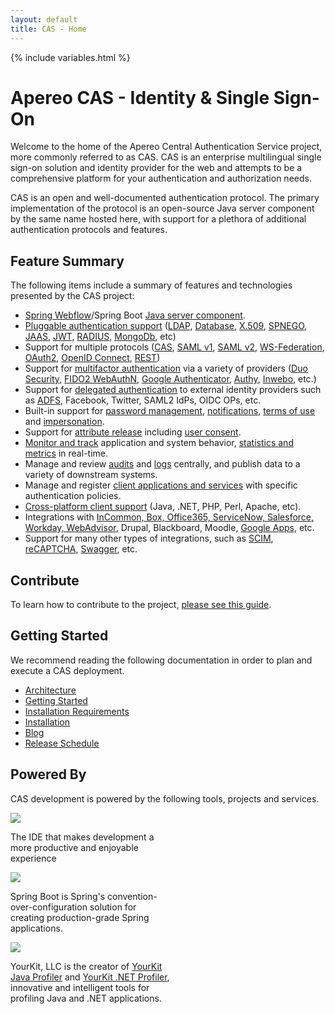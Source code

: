 ```yaml
---
layout: default
title: CAS - Home
---
```


{% include variables.html %}

# Apereo CAS - Identity & Single Sign-On

Welcome to the home of the Apereo Central Authentication Service project, more commonly 
referred to as CAS. CAS is an enterprise multilingual single sign-on solution and identity provider for the web 
and attempts to be a comprehensive platform for your authentication and authorization needs.

CAS is an open and well-documented authentication protocol. The primary implementation of the protocol is 
an open-source Java server component by the same name hosted here, with support for a plethora of 
additional authentication protocols and features.

## Feature Summary

The following items include a summary of features and technologies presented by the CAS project:

* [Spring Webflow](webflow/Webflow-Customization.html)/Spring Boot [Java server component](planning/Architecture.html).
* [Pluggable authentication support](authentication/Configuring-Authentication-Components.html) ([LDAP](authentication/LDAP-Authentication.html), 
[Database](authentication/Database-Authentication.html), [X.509](authentication/X509-Authentication.html), [SPNEGO](authentication/SPNEGO-Authentication.html), 
[JAAS](authentication/JAAS-Authentication.html), [JWT](authentication/JWT-Authentication.html), 
[RADIUS](mfa/RADIUS-Authentication.html), [MongoDb](authentication/MongoDb-Authentication.html), etc)
* Support for multiple protocols ([CAS](protocol/CAS-Protocol.html), [SAML v1](protocol/SAML-Protocol.html), [SAML v2](authentication/Configuring-SAML2-Authentication.html), [WS-Federation](protocol/WS-Federation-Protocol.html),
[OAuth2](protocol/OAuth-Protocol.html), [OpenID Connect](protocol/OIDC-Protocol.html), [REST](protocol/REST-Protocol.html))
* Support for [multifactor authentication](mfa/Configuring-Multifactor-Authentication.html) via a variety of 
providers ([Duo Security](mfa/DuoSecurity-Authentication.html), [FIDO2 WebAuthN](mfa/FIDO2-WebAuthn-Authentication.html), [Google Authenticator](mfa/GoogleAuthenticator-Authentication.html), [Authy](mfa/AuthyAuthenticator-Authentication.html), [Inwebo](mfa/Inwebo-Authentication.html), etc.)
* Support for [delegated authentication](integration/Delegate-Authentication.html) to external identity providers such as [ADFS](integration/ADFS-Integration.html), Facebook, Twitter, SAML2 IdPs, OIDC OPs, etc.
* Built-in support for [password management](password_management/Password-Management.html), [notifications](webflow/Webflow-Customization-Interrupt.html), [terms of use](webflow/Webflow-Customization-AUP.html) and [impersonation](authentication/Surrogate-Authentication.html).
* Support for [attribute release](integration/Attribute-Release.html) including [user consent](integration/Attribute-Release-Consent.html).
* [Monitor and track](monitoring/Monitoring-Statistics.html) application and system behavior, [statistics and metrics](monitoring/Configuring-Metrics.html) in real-time.
* Manage and review [audits](audits/Audits.html) and [logs](logging/Logging.html) centrally, and publish data to a variety of downstream systems.  
* Manage and register [client applications and services](services/Service-Management.html) with specific authentication policies.
* [Cross-platform client support](integration/CAS-Clients.html) (Java, .NET, PHP, Perl, Apache, etc).
* Integrations with [InCommon, Box, Office365, ServiceNow, Salesforce, Workday, WebAdvisor](integration/Configuring-SAML-SP-Integrations.html), Drupal, Blackboard, Moodle, [Google Apps](integration/Google-Apps-Integration.html), etc.
* Support for many other types of integrations, such as [SCIM](integration/SCIM-Provisioning.html), [reCAPTCHA](integration/Configuring-Google-reCAPTCHA.html), 
  [Swagger](integration/Swagger-Integration.html), etc.

## Contribute

To learn how to contribute to the project, [please see this guide](/cas/developer/Contributor-Guidelines.html).

## Getting Started

We recommend reading the following documentation in order to plan and execute a CAS deployment.

* [Architecture](planning/Architecture.html)
* [Getting Started](planning/Getting-Started.html)
* [Installation Requirements](planning/Installation-Requirements.html)
* [Installation](installation/WAR-Overlay-Installation.html)
* [Blog](https://apereo.github.io)
* [Release Schedule](https://github.com/apereo/cas/milestones)

## Powered By

CAS development is powered by the following tools, projects and services.

<div class="row">
  <div class="col-sm-2 d-flex align-items-stretch">
    <div class="card" style="width: 15rem;">
      <a href="https://www.jetbrains.com/idea/">
      <img src="https://github.com/apereo/cas/assets/1205228/11d83496-1abe-4f5a-b1e2-e313607cd595" class="card-img-top">
      </a>
      <div class="card-body">
        <p class="card-text">The IDE that makes development a more productive and enjoyable experience</p>
      </div>
    </div>
  </div>
  <div class="col-sm-2 d-flex align-items-stretch">
    <div class="card" style="width: 15rem;">
      <a href="https://github.com/spring-projects/spring-boot/">
      <img src="https://github.com/apereo/cas/assets/1205228/854849e9-1b02-4218-8cf7-a4fa4e2b9aa2" class="card-img-top mt-2 ms-2 pe-4">
      </a>
      <div class="card-body">
        <p class="card-text">Spring Boot is Spring's convention-over-configuration solution for creating production-grade 
Spring applications.</p>
      </div>
    </div>
  </div>

  <div class="col-sm-2 d-flex align-items-stretch">
    <div class="card" style="width: 16rem;">
      <a href="https://www.yourkit.com">
      <img src="https://github.com/apereo/cas/assets/1205228/81bf79a8-3771-4439-bcb4-34cfbb94467c" class="card-img-top mt-2 ms-2 pe-4">
      </a>
      <div class="card-body">
        <p class="card-text">
        YourKit, LLC is the creator of <a href="https://www.yourkit.com/java/profiler/">YourKit Java Profiler</a> 
and <a href="https://www.yourkit.com/.net/profiler/">YourKit .NET Profiler</a>, innovative and intelligent 
tools for profiling Java and .NET applications.
        </p>
      </div>
    </div>
  </div>
</div>
